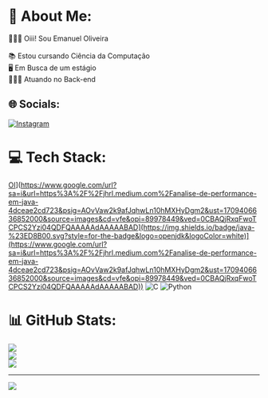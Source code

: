 # 💫 About Me:
🙋🏽‍♂️ Oiii! Sou Emanuel Oliveira<br><br>📚 Estou cursando Ciência da Computação<br>🖥️ Em Busca de um estágio<br>🧑🏾‍💻 Atuando no Back-end


## 🌐 Socials:
[![Instagram](https://img.shields.io/badge/Instagram-%23E4405F.svg?logo=Instagram&logoColor=white)](https://instagram.com/https://www.instagram.com/_emanuelfoliveira/) 

# 💻 Tech Stack:
[OI]([https://img.shields.io/badge/java-%23ED8B00.svg?style=for-the-badge&logo=openjdk&logoColor=white)](https://www.google.com/url?sa=i&url=https%3A%2F%2Fjhrl.medium.com%2Fanalise-de-performance-em-java-4dceae2cd723&psig=AOvVaw2k9afJqhwLn10hMXHyDgm2&ust=1709406636852000&source=images&cd=vfe&opi=89978449&ved=0CBAQjRxqFwoTCPCS2Yzi04QDFQAAAAAdAAAAABAD](https://img.shields.io/badge/java-%23ED8B00.svg?style=for-the-badge&logo=openjdk&logoColor=white)](https://www.google.com/url?sa=i&url=https%3A%2F%2Fjhrl.medium.com%2Fanalise-de-performance-em-java-4dceae2cd723&psig=AOvVaw2k9afJqhwLn10hMXHyDgm2&ust=1709406636852000&source=images&cd=vfe&opi=89978449&ved=0CBAQjRxqFwoTCPCS2Yzi04QDFQAAAAAdAAAAABAD)) ![C](https://img.shields.io/badge/c-%2300599C.svg?style=for-the-badge&logo=c&logoColor=white) ![Python](https://img.shields.io/badge/python-3670A0?style=for-the-badge&logo=python&logoColor=ffdd54)
# 📊 GitHub Stats:
![](https://github-readme-stats.vercel.app/api?username=EmafPlayer&theme=nightowl&hide_border=false&include_all_commits=false&count_private=false)<br/>
![](https://github-readme-streak-stats.herokuapp.com/?user=EmafPlayer&theme=nightowl&hide_border=false)<br/>
![](https://github-readme-stats.vercel.app/api/top-langs/?username=EmafPlayer&theme=nightowl&hide_border=false&include_all_commits=false&count_private=false&layout=compact)

---
[![](https://visitcount.itsvg.in/api?id=EmafPlayer&icon=0&color=0)](https://visitcount.itsvg.in)

<!-- Proudly created with GPRM ( https://gprm.itsvg.in ) -->
